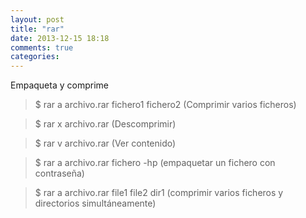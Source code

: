 ```yaml
---
layout: post
title: "rar"
date: 2013-12-15 18:18
comments: true
categories: 
---
```

Empaqueta y comprime

>$ rar a archivo.rar fichero1 fichero2  (Comprimir varios ficheros)

>$ rar x archivo.rar  (Descomprimir)

>$ rar v archivo.rar (Ver contenido)

>$ rar a archivo.rar fichero -hp   (empaquetar un fichero con contraseña)

>$ rar a archivo.rar file1 file2 dir1 (comprimir varios ficheros y directorios simultáneamente)

